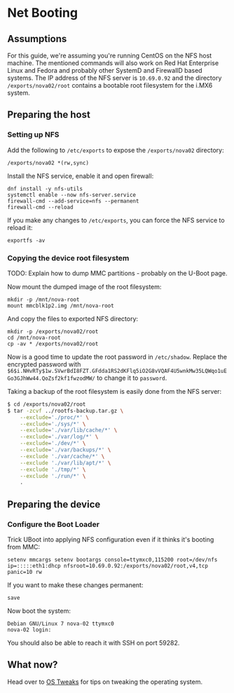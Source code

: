# Net Booting

## Assumptions

For this guide, we're assuming you're running CentOS on the NFS host machine. The mentioned commands will also work on Red Hat Enterprise Linux and Fedora and probably other SystemD and FirewallD based systems. The IP address of the NFS server is `10.69.0.92` and the directory `/exports/nova02/root` contains a bootable root filesystem for the i.MX6 system.

## Preparing the host

### Setting up NFS

Add the following to `/etc/exports` to expose the `/exports/nova02` directory:

```
/exports/nova02 *(rw,sync)
```

Install the NFS service, enable it and open firewall:

```
dnf install -y nfs-utils
systemctl enable --now nfs-server.service
firewall-cmd --add-service=nfs --permanent
firewall-cmd --reload
```

If you make any changes to `/etc/exports`, you can force the NFS service to reload it:

```
exportfs -av
```

### Copying the device root filesystem

TODO: Explain how to dump MMC partitions - probably on the U-Boot page.

Now mount the dumped image of the root filesystem:

```
mkdir -p /mnt/nova-root
mount mmcblk1p2.img /mnt/nova-root
```

And copy the files to exported NFS directory:

```
mkdir -p /exports/nova02/root
cd /mnt/nova-root
cp -av * /exports/nova02/root
```

Now is a good time to update the root password in `/etc/shadow`. Replace the encrypted password with `$6$i.NHvRTy$1w.SVwrBdI8FZT.GFdda1RS2dKFlq5iO2G8vVQAF4U5wnkMw35LQWqo1uEGo3GJhWw44.QoZsf2kf1fwzodMW/` to change it to `password`.

Taking a backup of the root filesystem is easily done from the NFS server:

```bash
$ cd /exports/nova02/root
$ tar -zcvf ../rootfs-backup.tar.gz \
    --exclude='./proc/*' \
    --exclude='./sys/*' \
    --exclude='./var/lib/cache/*' \
    --exclude='./var/log/*' \
    --exclude='./dev/*' \
    --exclude='./var/backups/*' \
    --exclude './var/cache/*' \
    --exclude './var/lib/apt/*' \
    --exclude './tmp/*' \
    --exclude './run/*' \
    .
```


## Preparing the device

### Configure the Boot Loader

Trick UBoot into applying NFS configuration even if it thinks it's booting from MMC:

```uboot
setenv mmcargs setenv bootargs console=ttymxc0,115200 root=/dev/nfs ip=:::::eth1:dhcp nfsroot=10.69.0.92:/exports/nova02/root,v4,tcp panic=10 rw
```

If you want to make these changes permanent:

```
save
```

Now boot the system:

```
Debian GNU/Linux 7 nova-02 ttymxc0
nova-02 login:
```

You should also be able to reach it with SSH on port 59282.

## What now?

Head over to [OS Tweaks](OSTweaks.md) for tips on tweaking the operating system.
